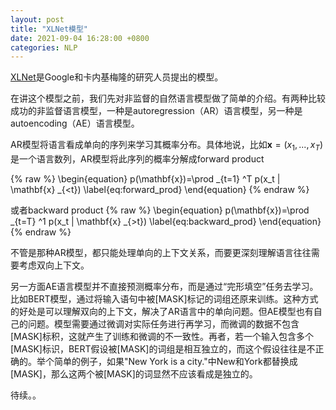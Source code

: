 ```yaml
---
layout: post
title: "XLNet模型"
date: 2021-09-04 16:28:00 +0800
categories: NLP
---
```


[XLNet](https://arxiv.org/abs/1906.08237)是Google和卡内基梅隆的研究人员提出的模型。

在讲这个模型之前，我们先对非监督的自然语言模型做了简单的介绍。有两种比较成功的非监督语言模型，一种是autoregression（AR）语言模型，另一种是autoencoding（AE）语言模型。

AR模型将语言看成单向的序列来学习其概率分布。具体地说，比如$\mathbf{x}=(x_1, ..., x_T)$是一个语言数列，AR模型将此序列的概率分解成forward product

{% raw %}
\begin{equation}
p(\mathbf{x})=\prod _{t=1} ^T p(x_t | \mathbf{x} _{<t})
\label{eq:forward_prod}
\end{equation}
{% endraw %}

或者backward product
{% raw %}
\begin{equation}
p(\mathbf{x})=\prod _{t=T} ^1 p(x_t | \mathbf{x} _{>t})
\label{eq:backward_prod}
\end{equation}
{% endraw %}

不管是那种AR模型，都只能处理单向的上下文关系，而要更深刻理解语言往往需要考虑双向上下文。

另一方面AE语言模型并不直接预测概率分布，而是通过“完形填空”任务去学习。比如BERT模型，通过将输入语句中被[MASK]标记的词组还原来训练。这种方式的好处是可以理解双向的上下文，解决了AR语言中的单向问题。但AE模型也有自己的问题。模型需要通过微调对实际任务进行再学习，而微调的数据不包含[MASK]标积，这就产生了训练和微调的不一致性。再者，若一个输入包含多个[MASK]标识，BERT假设被[MASK]的词组是相互独立的，而这个假设往往是不正确的。举个简单的例子，如果"New York is a city."中New和York都替换成[MASK]，那么这两个被[MASK]的词显然不应该看成是独立的。

待续。。
